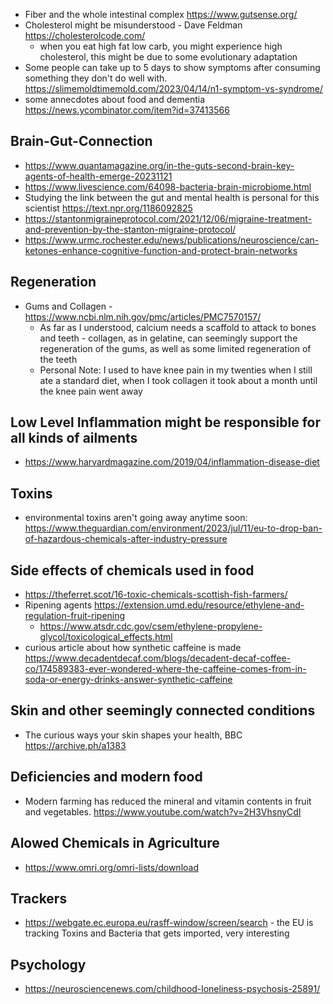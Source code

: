 

* Fiber and the whole intestinal complex https://www.gutsense.org/
* Cholesterol might be misunderstood - Dave Feldman https://cholesterolcode.com/
  * when you eat high fat low carb, you might experience high cholesterol, this might be due to some evolutionary adaptation
* Some people can take up to 5 days to show symptoms after consuming something they don't do well with.  https://slimemoldtimemold.com/2023/04/14/n1-symptom-vs-syndrome/
* some annecdotes about food and dementia https://news.ycombinator.com/item?id=37413566

## Brain-Gut-Connection
* https://www.quantamagazine.org/in-the-guts-second-brain-key-agents-of-health-emerge-20231121
* https://www.livescience.com/64098-bacteria-brain-microbiome.html
* Studying the link between the gut and mental health is personal for this scientist https://text.npr.org/1186092825
* https://stantonmigraineprotocol.com/2021/12/06/migraine-treatment-and-prevention-by-the-stanton-migraine-protocol/
* https://www.urmc.rochester.edu/news/publications/neuroscience/can-ketones-enhance-cognitive-function-and-protect-brain-networks

## Regeneration
* Gums and Collagen - https://www.ncbi.nlm.nih.gov/pmc/articles/PMC7570157/
  * As far as I understood, calcium needs a scaffold to attack to bones and teeth - collagen, as in gelatine, can seemingly support the regeneration of the gums, as well as some limited regeneration of the teeth
  * Personal Note: I used to have knee pain in my twenties when I still ate a standard diet, when I took collagen it took about a month until the knee pain went away


## Low Level Inflammation might be responsible for all kinds of ailments
* https://www.harvardmagazine.com/2019/04/inflammation-disease-diet

## Toxins
* environmental toxins aren't going away anytime soon: https://www.theguardian.com/environment/2023/jul/11/eu-to-drop-ban-of-hazardous-chemicals-after-industry-pressure

## Side effects of chemicals used in food
* https://theferret.scot/16-toxic-chemicals-scottish-fish-farmers/
* Ripening agents https://extension.umd.edu/resource/ethylene-and-regulation-fruit-ripening
  * https://www.atsdr.cdc.gov/csem/ethylene-propylene-glycol/toxicological_effects.html
* curious article about how synthetic caffeine is made https://www.decadentdecaf.com/blogs/decadent-decaf-coffee-co/174589383-ever-wondered-where-the-caffeine-comes-from-in-soda-or-energy-drinks-answer-synthetic-caffeine

## Skin and other seemingly connected conditions
* The curious ways your skin shapes your health, BBC https://archive.ph/a1383 

## Deficiencies and modern food
* Modern farming has reduced the mineral and vitamin contents in fruit and vegetables. https://www.youtube.com/watch?v=2H3VhsnyCdI

## Alowed Chemicals in Agriculture
* https://www.omri.org/omri-lists/download

## Trackers
* https://webgate.ec.europa.eu/rasff-window/screen/search - the EU is tracking Toxins and Bacteria that gets imported, very interesting

## Psychology
* https://neurosciencenews.com/childhood-loneliness-psychosis-25891/
